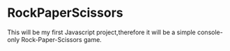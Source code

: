 # RockPaperScissors
This will be my first Javascript project,therefore it will be a simple console-only Rock-Paper-Scissors game.